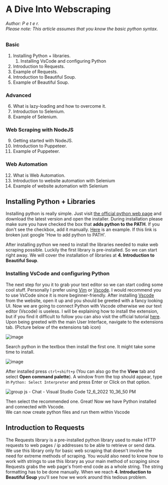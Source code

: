 # A Dive Into Webscraping
###### Author: P e t e r. <br/> Please note: This article assumes that you know the basic python syntax.

### Basic

1. Installing Python + libraries.
      1. Installing VsCode and configuring Python
2. Introduction to Requests.
3. Example of Requests.
4. Introduction to Beautiful Soup.
5. Example of Beautiful Soup.

### Advanced

6. What is lazy-loading and how to overcome it.
7. Introduction to Selenium.
8. Example of Selenium.

### Web Scraping with NodeJS

9. Getting started with NodeJS.
10. Introduction to Puppeteer.
11. Example of Puppeteer.

### Web Automation

12. What is Web Automation.
13. Introduction to website automation with Selenium
14. Example of website automation with Selenium

## Installing Python + Libraries

Installing python is really simple. Just visit [the official python web page](https://www.python.org/downloads/) and download the latest version and open the installer. During installation please make sure you have checked the box that **adds python to the PATH**. If you don't see the checkbox, add it manually. [Here](https://medium.com/@omoshalewa/why-you-should-add-python-to-path-and-how-58693c17c443) is an example. If this link is broken just google 'How to add python to PATH'.<br/>

After installing python we need to install the libraries needed to make web scraping possible. Luckily the first library is pre-installed. So we can start right away. We will cover the installation of libraries at **4. Introduction to Beautiful Soup**.

### Installing VsCode and configuring Python

The next step for you it to grab your text editor so we can start coding some cool stuff. Personally I prefer using [Vim](https://www.vim.org) or [Vscode](https://code.visualstudio.com). I would recommend you to use VsCode since it is more beginner-friendly. After installing [Vscode](https://code.visualstudio.com) from the website, open it up and you should be greeted with a fancy looking UI. Now we are going to connect Python with Vscode otherwise we our text editor (Vscode) is useless. I will be explaining how to install the extension, but if you find it difficult to follow you can also visit the official tutorial [here](https://code.visualstudio.com/docs/languages/python). Upon being greeted with the main User Interface, navigate to the extensions tab. (Picture below of the extensions tab icon)

![image](https://user-images.githubusercontent.com/57006688/205931750-ab716e71-84f6-41e6-9bcc-a2d2c559923d.png)

Search python in the textbox then install the first one. It might take some time to install.

![image](https://user-images.githubusercontent.com/57006688/205932087-fcbac426-c45c-453e-bcf0-bd330eb8e027.png)

After installed press `ctrl+shift+p` (You can also go the the <b>View</b> tab and select <b>Open command palette</b>). A window from the top should appear, type in `Python: Select Interpreter` and press Enter or Click on that option.

![group js - Chat - Visual Studio Code 12_6_2022 10_36_50 PM](https://user-images.githubusercontent.com/57006688/206017893-3617bf8b-402a-4e85-b831-8f0d47e52d68.png)

Then select the recommended one. Great! Now we have Python installed and connected with Vscode.<br/>
We can now create python files and run them within Vscode

## Introduction to Requests

The Requests library is a pre-installed python library used to make HTTP requests to web pages / ip addresses to be able to retrieve or send data.
We use this library only for basic web scraping that doesn't involve the need for extreme methods of scraping. You would also need to know how to work with strings to use this library as your main method of scraping since Requests grabs the web page's front-end code as a whole string. The string formatting has to be done manually. When we reach <b>4. Introduction to Beautiful Soup</b> you'll see how we work around this tedious problem. 
